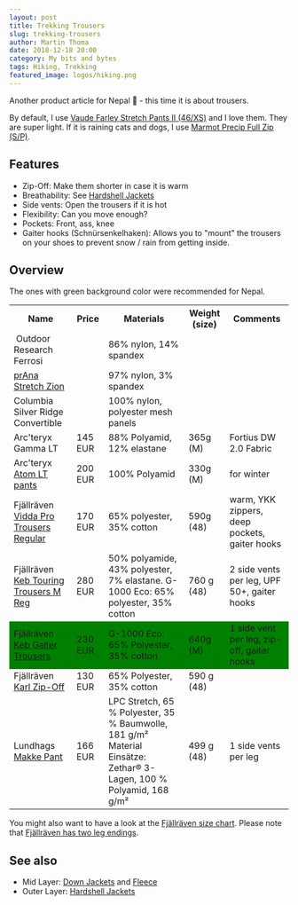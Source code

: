 ```yaml
---
layout: post
title: Trekking Trousers
slug: trekking-trousers
author: Martin Thoma
date: 2018-12-18 20:00
category: My bits and bytes
tags: Hiking, Trekking
featured_image: logos/hiking.png
---
```

Another product article for Nepal 🙂 - this time it is about trousers.

By default, I use [Vaude Farley Stretch Pants II (46/XS)](https://amzn.to/2Rgeui3)
and I love them. They are super light. If it is raining cats and dogs, I use
[Marmot Precip Full Zip (S/P)](https://amzn.to/2TfB73g).

## Features

* Zip-Off: Make them shorter in case it is warm
* Breathability: See [Hardshell Jackets](https://martin-thoma.com/hardshell-jackets/)
* Side vents: Open the trousers if it is hot
* Flexibility: Can you move enough?
* Pockets: Front, ass, knee
* Gaiter hooks (Schnürsenkelhaken): Allows you to "mount" the trousers on your shoes to prevent snow / rain from getting inside.

## Overview

The ones with green background color were recommended for Nepal.

<table class="table">
    <tr>
        <th>Name</th>
        <th>Price</th>
        <th>Materials</th>
        <th>Weight (size)</th>
        <th>Comments</th>
    </tr>
    <tr>
        <td>&nbsp;Outdoor Research Ferrosi&nbsp;</td>
        <td></td>
        <td>86% nylon, 14% spandex</td>
        <td></td>
        <td></td>
    </tr>
    <tr>
        <td><a href="https://amzn.to/2Pz2A2O">prAna Stretch Zion</a></td>
        <td></td>
        <td>97% nylon, 3% spandex</td>
        <td></td>
        <td></td>
    </tr>
    <tr>
        <td>Columbia Silver Ridge Convertible</td>
        <td></td>
        <td>100% nylon, polyester mesh panels</td>
        <td></td>
        <td></td>
    </tr>
    <tr>
        <td>Arc'teryx Gamma LT</td>
        <td>145 EUR</td>
        <td>88% Polyamid, 12% elastane</td>
        <td>365g (M)</td>
        <td>Fortius DW 2.0 Fabric</td>
    </tr>
    <tr>
        <td>Arc'teryx <a href="https://amzn.to/2QcHbYJ">Atom LT pants</a></td>
        <td>200 EUR</td>
        <td>100% Polyamid</td>
        <td>330g (M)</td>
        <td>for winter</td>
    </tr>
    <tr>
        <td>Fjällräven <a href="https://www.fjallraven.de/shop/fjallraven-vidda-pro-trousers-m-reg-F81760R-dark-grey/?sku=7323450008406">Vidda Pro Trousers Regular</a></td>
        <td>170 EUR</td>
        <td>65% polyester, 35% cotton</td>
        <td>590g (48)</td>
        <td>warm, YKK zippers, deep pockets, gaiter hooks</td>
    </tr>
    <tr>
        <td>Fjällräven <a href="https://www.fjallraven.de/shop/fjallraven-keb-touring-trousers-m-reg-F82283R-black/?sku=7323450478179">Keb Touring Trousers M Reg</a></td>
        <td>280 EUR</td>
        <td>50% polyamide, 43% polyester, 7% elastane. G-1000 Eco: 65% polyester, 35% cotton</td>
        <td>760 g (48)</td>
        <td>2 side vents per leg, UPF 50+, gaiter hooks</td>
    </tr>
    <tr style="background-color: green;">
        <td>Fjällräven <a href="https://www.bergfreunde.de/fjaellraeven-keb-gaiter-trousers-trekkinghose/">Keb Gaiter Trousers</a></td>
        <td>230 EUR</td>
        <td>G-1000 Eco: 65% Polyester, 35% cotton</td>
        <td>640g (M)</td>
        <td>1 side vent per leg, zip-off, gaiter hooks</td>
    </tr>
    <tr>
        <td>Fjällräven <a href="https://amzn.to/2S1Pzvm">Karl Zip-Off</a></td>
        <td>130 EUR</td>
        <td>65% Polyester, 35% cotton</td>
        <td>590 g (48)</td>
        <td></td>
    </tr>
    <tr>
        <td>Lundhags <a href="https://www.bergfreunde.de/basislager/gear-tipp-lundhags-makke-pant-softshellhose/">Makke Pant</a></td>
        <td>166 EUR</td>
        <td>LPC Stretch, 65 % Polyester, 35 % Baumwolle, 181 g/m² Material Einsätze: Zethar® 3-Lagen, 100 % Polyamid, 168 g/m²</td>
        <td>499 g (48)</td>
        <td>1 side vents per leg</td>
    </tr>
</table>

You might also want to have a look at the [Fjällräven size chart](https://www.fjallraven.de/kundenservice/grossentabelle/). Please note that [Fjällräven has two leg endings](https://www.youtube.com/watch?v=9y1AxTHYDfg).


## See also

* Mid Layer: [Down Jackets](https://martin-thoma.com/down-jackets/) and [Fleece](https://martin-thoma.com/fleece/)
* Outer Layer: [Hardshell Jackets](https://martin-thoma.com/hardshell-jackets/)
